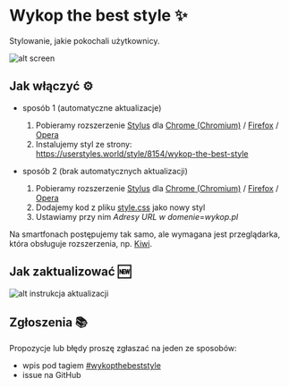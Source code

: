 # Wykop the best style ✨
Stylowanie, jakie pokochali użytkownicy.

![alt screen](https://i.imgur.com/zIeocHR.png)

## Jak włączyć ⚙️
- sposób 1 (automatyczne aktualizacje)
  1. Pobieramy rozszerzenie [Stylus](https://github.com/openstyles/stylus/) dla [Chrome (Chromium)](https://chrome.google.com/webstore/detail/stylus/clngdbkpkpeebahjckkjfobafhncgmne) / [Firefox](https://addons.mozilla.org/firefox/addon/styl-us/) / [Opera](https://addons.opera.com/extensions/details/stylus/)
  2. Instalujemy styl ze strony: https://userstyles.world/style/8154/wykop-the-best-style

- sposób 2 (brak automatycznych aktualizacji)
  1. Pobieramy rozszerzenie [Stylus](https://github.com/openstyles/stylus/) dla [Chrome (Chromium)](https://chrome.google.com/webstore/detail/stylus/clngdbkpkpeebahjckkjfobafhncgmne) / [Firefox](https://addons.mozilla.org/firefox/addon/styl-us/) / [Opera](https://addons.opera.com/extensions/details/stylus/)
  2. Dodajemy kod z pliku [style.css](style.css) jako nowy styl
  3. Ustawiamy przy nim _Adresy URL w domenie_=_wykop.pl_
  
Na smartfonach postępujemy tak samo, ale wymagana jest przeglądarka, która obsługuje rozszerzenia, np. [Kiwi](https://play.google.com/store/apps/details?id=com.kiwibrowser.browser&hl=pl).

## Jak zaktualizować 🆕
![alt instrukcja aktualizacji](https://i.imgur.com/PM3rCPn.png)

## Zgłoszenia 📚
Propozycje lub błędy proszę zgłaszać na jeden ze sposobów:
- wpis pod tagiem [#wykopthebeststyle](https://wykop.pl/tag/wykopthebeststyle)
- issue na GitHub
